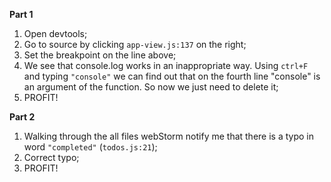 **Part 1**
1. Open devtools;
2. Go to source by clicking `app-view.js:137` on the right;
3. Set the breakpoint on the line above;
3. We see that console.log works in an inappropriate way. Using `ctrl+F` and typing `"console"` we can find out that on the fourth line
 "console" is an argument of the function. So now we just need to delete it;
4. PROFIT!

**Part 2**
1. Walking through the all files webStorm notify me that there is a typo in word `"completed"` (`todos.js:21`);
2. Correct typo;
3. PROFIT!

